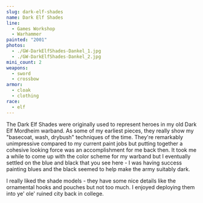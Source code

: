 ```yaml
---
slug: dark-elf-shades
name: Dark Elf Shades
line:
  - Games Workshop
  - Warhammer
painted: "2001"
photos:
  - ./GW-DarkElfShades-Dankel_1.jpg
  - ./GW-DarkElfShades-Dankel_2.jpg
mini_count: 2
weapons:
  - sword
  - crossbow
armor:
  - cloak
  - clothing
race:
  - elf
---
```


The Dark Elf Shades were originally used to represent heroes in my old Dark Elf Mordheim warband. As some of my earliest pieces, they really show my "basecoat, wash, drybush" techniques of the time. They're remarkably unimpressive compared to my current paint jobs but putting together a cohesive looking force was an accomplishment for me back then. It took me a while to come up with the color scheme for my warband but I eventually settled on the blue and black that you see here - I was having success painting blues and the black seemed to help make the army suitably dark.

I really liked the shade models - they have some nice details like the ornamental hooks and pouches but not too much. I enjoyed deploying them into ye' ole' ruined city back in college.
